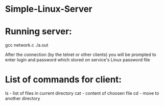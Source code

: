 # Simple-Linux-Server


# Running server:
gcc network.c
./a.out

After the connection (by the telnet or other clients) you will be prompted to enter login and password which stored on service's Linux password file

# List of commands for client:
ls - list of files in current directory
cat <file> - content of choosen file
cd <path> - move to another directory
